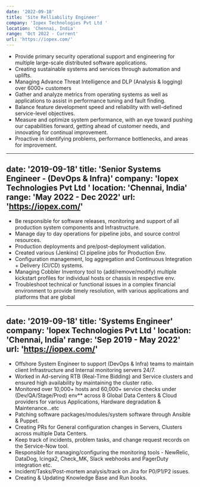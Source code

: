 ```yaml
---
date: '2022-09-18'
title: 'Site Relliability Engineer'
company: 'Iopex Technologies Pvt Ltd '
location: 'Chennai, India'
range: 'Oct 2022 - Current'
url: 'https://iopex.com/'
---
```


- Provide primary security operational support and engineering for multiple large-scale distributed software applications.
- Creating sustainable systems and services through automation and uplifts.
- Managing Advance Threat Intelligence and DLP (Analysis & logging) over 6000+ customers
- Gather and analyze metrics from operating systems as well as applications to assist in performance tuning and fault finding.
- Balance feature development speed and reliability with well-defined service-level objectives.
- Measure and optimize system performance, with an eye toward pushing our capabilities forward, getting ahead of customer needs, and innovating for continual improvement.
- Proactive in identifying problems, performance bottlenecks, and areas for improvement.


---
date: '2019-09-18'
title: 'Senior Systems Engineer - (DevOps & Infra)'
company: 'Iopex Technologies Pvt Ltd '
location: 'Chennai, India'
range: 'May 2022 - Dec 2022'
url: 'https://iopex.com/'
---

- Be responsible for software releases, monitoring and support of all production system components and Infrastructure.
- Manage day to day operations for pipeline jobs, and source control resources.
- Production deployments and pre/post-deployment validation.
- Created various (Jenkins) CI pipeline jobs for Production Env.
- Configuration management, log aggregation and Continuous Integration + Delivery (CI/CD) systems.
- Managing Cobbler Inventory tool to (add/remove/modify) multiple kickstart profiles for individual hosts or chassis in respective env.
- Troubleshoot technical or functional issues in a complex financial environment to provide timely resolution, with various applications and platforms that are global



---
date: '2019-09-18'
title: 'Systems Engineer'
company: 'Iopex Technologies Pvt Ltd '
location: 'Chennai, India'
range: 'Sep 2019 - May 2022'
url: 'https://iopex.com/'
---

- Offshore System Engineer to support (DevOps & Infra) teams to maintain client Infrastructure and Internal monitoring servers 24/7.
- Worked in Ad-serving RTB (Real-Time Bidding) and Service clusters and ensured high availability by maintaining the cluster ratio.
- Monitored over 10,000+ hosts and 60,000+ service checks under (Dev/QA/Stage/Prod) env** across 8 Global Data Centers & Cloud providers for various Applications, Hardware degradation & Maintenance...etc 
- Patching software packages/modules/system software through Ansible & Puppet.
- Creating PRs for General configuration changes in Servers, Clusters across multiple Data Centers.
- Keep track of incidents, problem tasks, and change request records on the Service-Now tool.
- Responsible for managing/configuring the monitoring tools - NewRelic, DataDog, Icinga2, Check_MK, Slack webhooks and PagerDuty integration etc.
- Incident/Tasks/Post-mortem analysis/track on Jira for P0/P1/P2 issues.
- Creating & Updating Knowledge Base and Run books.
